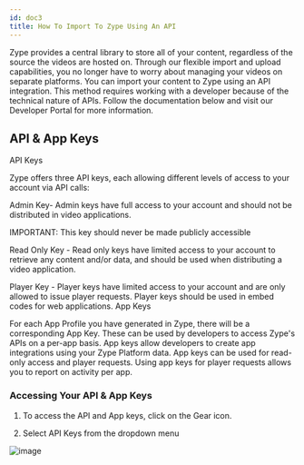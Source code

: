 ```yaml
---
id: doc3
title: How To Import To Zype Using An API
---
```


Zype provides a central library to store all of your content, regardless of the source the videos are hosted on. Through our flexible import and upload capabilities, you no longer have to worry about managing your videos on separate platforms. You can import your content to Zype using an API integration. This method requires working with a developer because of the technical nature of APIs. Follow the documentation below and visit our Developer Portal for more information.

## API & App Keys

API Keys

Zype offers three API keys, each allowing different levels of access to your account via API calls:

Admin Key- Admin keys have full access to your account and should not be distributed in video applications.

IMPORTANT: This key should never be made publicly accessible

Read Only Key - Read only keys have limited access to your account to retrieve any content and/or data, and should be used when distributing a video application.

Player Key - Player keys have limited access to your account and are only allowed to issue player requests. Player keys should be used in embed codes for web applications.
App Keys

For each App Profile you have generated in Zype, there will be a corresponding App Key. These can be used by developers to access Zype's APIs on a per-app basis. App keys allow developers to create app integrations using your Zype Platform data. App keys can be used for read-only access and player requests. Using app keys for player requests allows you to report on activity per app.

### Accessing Your API & App Keys

1. To access the API and App keys, click on the Gear icon.

2. Select API Keys from the dropdown menu

![image](/img/api_key_button.png)